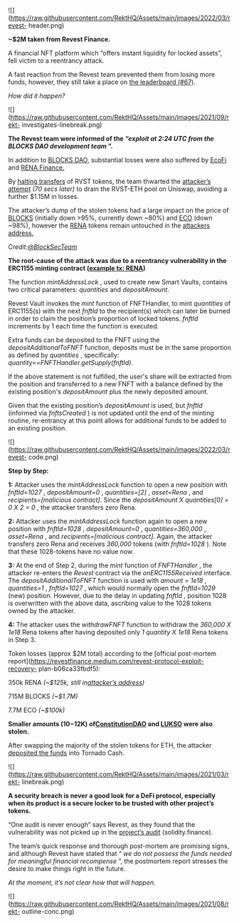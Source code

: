 ![](https://raw.githubusercontent.com/RektHQ/Assets/main/images/2022/03/revest-
header.png)

**~$2M taken from Revest Finance.**

A financial NFT platform which “offers instant liquidity for locked assets”,
fell victim to a reentrancy attack.

A fast reaction from the Revest team prevented them from losing more funds,
however, they still take a place on [the leaderboard
(#67)](https://rekt.news/leaderboard/).

 _How did it happen?_

![](https://raw.githubusercontent.com/RektHQ/Assets/main/images/2021/09/rekt-
investigates-linebreak.png)

 **The Revest team were informed of the _“exploit at 2:24 UTC from the BLOCKS
DAO development team_ ”.**

In addition to [BLOCKS
DAO](https://twitter.com/BLOCKS_DAO/status/1507948104829579279), substantial
losses were also suffered by
[EcoFi](https://twitter.com/finance_eco/status/1508166280792186884) and [RENA
Finance.](https://twitter.com/rena_finance/status/1508033798021459970)

By [halting
transfers](https://etherscan.io/tx/0x18fd1a2b17109c7f2bb7244d99bcfb71d131fd9d522fdc41b8a9fb3cdded9c98)
of RVST tokens, the team thwarted the [attacker’s
attempt](https://etherscan.io/tx/0x7bbc01ad66ba9b07fdc82afe4e0c99ffcf317680635d040427afed06b25c8c0f)
_(70 secs later)_ to drain the RVST-ETH pool on Uniswap, avoiding a further
$1.15M in losses.

The attacker’s dump of the stolen tokens had a large impact on the price of
[BLOCKS](https://www.coingecko.com/en/coins/blocks) (initially down >95%,
currently down ~80%) and [ECO](https://www.coingecko.com/en/coins/ecofi) (down
~98%), however the [RENA](https://www.coingecko.com/en/coins/rena-finance)
tokens remain untouched in the [attackers
address.](https://etherscan.io/address/0xef967ece5322c0d7d26dab41778acb55ce5bd58b)

_Credit:[@BlockSecTeam](https://twitter.com/BlockSecTeam/status/1508065573250678793)_

 **The root-cause of the attack was due to a reentrancy vulnerability in the
ERC1155 minting contract ([example tx:
RENA](https://etherscan.io/tx/0xe0b0c2672b760bef4e2851e91c69c8c0ad135c6987bbf1f43f5846d89e691428))**

The function _mintAddressLock_ , used to create new Smart Vaults, contains two
critical parameters: _quantities_ and _depositAmount_.

Revest Vault invokes the _mint_ function of FNFTHandler, to mint _quantities_
of ERC1155(s) with the next _fnftId_ to the recipient(s) which can later be
burned in order to claim the position’s proportion of locked tokens. _fnftId_
increments by 1 each time the function is executed.

Extra funds can be deposited to the FNFT using the _depositAdditionalToFNFT_
function, deposits must be in the same proportion as defined by _quantities_ ,
specifically: _quantity==FNFTHandler.getSupply(fnftId)_.

If the above statement is not fulfilled, the user's share will be extracted
from the position and transferred to a new FNFT with a balance defined by the
existing position's _depositAmount_ plus the newly deposited amount.

Given that the existing position’s _depositAmount_ is used, but _fnftId_
(informed via _fnftsCreated_ ) is not updated until the end of the minting
routine, re-entrancy at this point allows for additional funds to be added to
an existing position.

![](https://raw.githubusercontent.com/RektHQ/Assets/main/images/2022/03/revest-
code.png)

 **Step by Step:**

 **1:** Attacker uses the _mintAddressLock_ function to open a new position
with _fnftId=1027_ , _depositAmount=0_ , _quantities=[2]_ , _asset=Rena_ , and
_recipients=[malicious contract]_. Since the _depositAmount X quantities[0] =
0 X 2 = 0_ , the attacker transfers zero Rena.

 **2:** Attacker uses the _mintAddressLock_ function again to open a new
position with _fnftId=1028_ , _depositAmount=0_ , _quantities=360,000_ ,
_asset=Rena_ , and _recipients=[malicious contract]_. Again, the attacker
transfers zero Rena and receives _360,000_ tokens (with _fnftId=1028_ ). Note
that these 1028-tokens have no value now.

 **3:** At the end of Step 2, during the _mint_ function of _FNFTHandler_ ,
the attacker re-enters the _Revest_ contract via the _onERC1155Received_
interface. The _depositAdditionalToFNFT_ function is used with _amount = 1e18_
, _quantities=1_ , _fnftId=1027_ , which would normally open the _fnftId=1029_
(new) position. However, due to the delay in updating _fnftId_ , position 1028
is overwritten with the above data, ascribing value to the 1028 tokens owned
by the attacker.

 **4:** The attacker uses the _withdrawFNFT_ function to withdraw the _360,000
X 1e18_ Rena tokens after having deposited only _1 quantity X 1e18_ Rena
tokens in Step 3.

Token losses (approx $2M total) according to the [official post-mortem
report](https://revestfinance.medium.com/revest-protocol-exploit-recovery-
plan-b06ca33fbdf5):

350k RENA _(~$125k, still in[attacker’s
address](https://etherscan.io/address/0xef967ece5322c0d7d26dab41778acb55ce5bd58b))_

715M BLOCKS _(~$1.7M)_

7.7M ECO _(~$100k)_

 **Smaller amounts ($10-$12K)
of[ConstitutionDAO](https://etherscan.io/tx/0x2b73bc0af8eaaff12eda97105071ac093ea610c00fd2ee7d33c0020f617feeeb)
and
[LUKSO](https://etherscan.io/tx/0x3b902013ea6e15587dd876d37182cfc09d208cac27fb33ddfa850e8eae4a8597)
were also stolen.**

After swapping the majority of the stolen tokens for ETH, the attacker
[deposited the
funds](https://etherscan.io/address/0xef967ece5322c0d7d26dab41778acb55ce5bd58b)
into Tornado Cash.

![](https://raw.githubusercontent.com/RektHQ/Assets/main/images/2021/03/rekt-
linebreak.png)

 **A security breach is never a good look for a DeFi protocol, especially when
its product is a secure locker to be trusted with other project’s tokens.**

“One audit is never enough” says Revest, as they found that the vulnerability
was not picked up in the [project’s
audit](https://solidity.finance/audits/Revest/) (solidity.finance).

The team’s quick response and thorough post-mortem are promising signs, and
although Revest have stated that “ _we do not possess the funds needed for
meaningful financial recompense_ ”, the postmortem report stresses the desire
to make things right in the future.

 _At the moment, it’s not clear how that will happen._

![](https://raw.githubusercontent.com/RektHQ/Assets/main/images/2021/08/rekt-
outline-conc.png)



